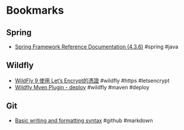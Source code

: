 # Bookmarks

## Spring
 - [Spring Framework Reference Documentation (4.3.6)](https://docs.spring.io/spring/docs/4.3.6.RELEASE/spring-framework-reference/htmlsingle/)
   \#spring \#java

## Wildfly
 - [WildFly 9 使用 Let’s Encrypt的憑證](https://orson.tw/2016/02/15/wildfly-9-%E4%BD%BF%E7%94%A8-lets-encrypt%E7%9A%84%E6%86%91%E8%AD%89/)
   \#wildfly \#https \#letsencrypt
 - [Wildfly Mven Plugin - deploy](https://docs.jboss.org/wildfly/plugins/maven/latest/deploy-mojo.html)
   \#wildfly \#maven \#deploy
   
## Git
 - [Basic writing and formatting syntax](https://help.github.com/articles/basic-writing-and-formatting-syntax/#paragraphs-and-line-breaks)
   \#github \#markdown
